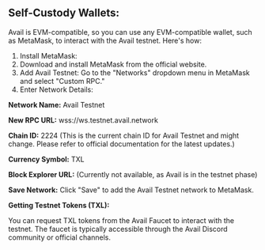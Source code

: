 <h2>Self-Custody Wallets:</h2>

Avail is EVM-compatible, so you can use any EVM-compatible wallet, such as MetaMask, to interact with the Avail testnet. Here's how:

1. Install MetaMask: 
2. Download and install MetaMask from the official website.
3. Add Avail Testnet: Go to the "Networks" dropdown menu in MetaMask and select "Custom RPC."
4. Enter Network Details: 




**Network Name:** Avail Testnet

**New RPC URL:** wss://ws.testnet.avail.network


**Chain ID:** 2224 (This is the current chain ID for Avail Testnet and might change. Please refer to official documentation for the latest updates.)


**Currency Symbol:** TXL


**Block Explorer URL:** (Currently not available, as Avail is in the testnet phase)


**Save Network:** Click "Save" to add the Avail Testnet network to MetaMask.



**Getting Testnet Tokens (TXL):**

You can request TXL tokens from the Avail Faucet to interact with the testnet. The faucet is typically accessible through the Avail Discord community or official channels. 